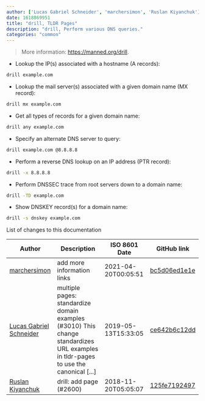 ```yaml
---
author: ['Lucas Gabriel Schneider', 'marchersimon', 'Ruslan Kiyanchuk']
date: 1618869951
title: "drill, TLDR Pages"
description: "drill, Perform various DNS queries."
categories: "common"
---
```

> More information: <https://manned.org/drill>.

- Lookup the IP(s) associated with a hostname (A records):

```bash
drill example.com
```

- Lookup the mail server(s) associated with a given domain name (MX record):

```bash
drill mx example.com
```

- Get all types of records for a given domain name:

```bash
drill any example.com
```

- Specify an alternate DNS server to query:

```bash
drill example.com @8.8.8.8
```

- Perform a reverse DNS lookup on an IP address (PTR record):

```bash
drill -x 8.8.8.8
```

- Perform DNSSEC trace from root servers down to a domain name:

```bash
drill -TD example.com
```

- Show DNSKEY record(s) for a domain name:

```bash
drill -s dnskey example.com
```
List of changes to this documentation


Author | Description | ISO 8601 Date | GitHub link
------|-----|-----|-----
[marchersimon](mailto:marchersimon@zohomail.eu) | add more information links | 2021-04-20T00:05:51 | [bc5d06ed1e1e](https://github.com/tldr-pages/tldr/commit/bc5d06ed1e1e112cfb368a38ae5918ef124cdc22)
[Lucas Gabriel Schneider](mailto:casdpa@gmail.com) | multiple pages: standardize domain examples (#3010) This change standardizes URL examples in tldr-pages to use the canonical [...] | 2019-05-13T15:33:05 | [ce642b6c12dd](https://github.com/tldr-pages/tldr/commit/ce642b6c12dd502fbe0360732d637357a1c420bf)
[Ruslan Kiyanchuk](mailto:ruslan.kiyanchuk@gmail.com) | drill: add page (#2600) | 2018-11-20T05:05:07 | [125fe7192497](https://github.com/tldr-pages/tldr/commit/125fe7192497782651403830562728e42edfe6b8)

